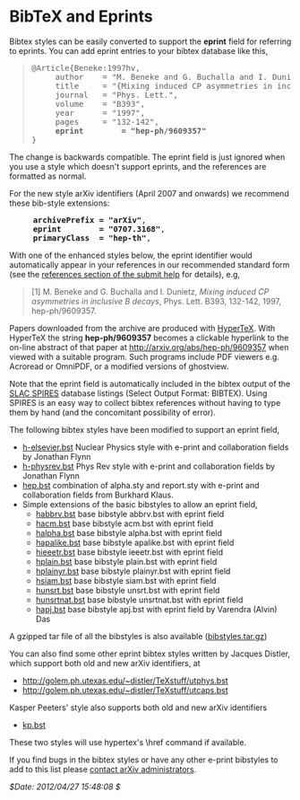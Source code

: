 <html>
<head>
<title>BibTeX and Eprints</title>
</head>

<body>
<h1>BibTeX and Eprints</h1>

<p>Bibtex styles can be easily converted to support the <b>eprint</b> field
for referring to eprints. You can add eprint entries to your bibtex database
like this,</p>

<blockquote>
<pre>
@Article{Beneke:1997hv,
     author    = "M. Beneke and G. Buchalla and I. Dunietz",
     title     = "{Mixing induced CP asymmetries in inclusive B decays}",
     journal   = "Phys. Lett.",
     volume    = "B393",
     year      = "1997",
     pages     = "132-142",
     <b>eprint        = "hep-ph/9609357"</b>
}
</pre>
</blockquote>

<p>The change is backwards compatible. The eprint field is just ignored when you
use a style which doesn't support eprints, and the references are formatted as
normal.</p>

<p>
For the new style arXiv identifiers (April 2007 and onwards) we recommend these bib-style extensions:
</p>

<pre>
     <b>archivePrefix = "arXiv"</b>,
     <b>eprint        = "0707.3168"</b>,
     <b>primaryClass  = "hep-th"</b>,
</pre>

<p>With one of the enhanced styles below, the eprint identifier would
automatically appear in your references in our recommended standard form (see
the <a href="/help/submit_tex#refs">references section of the submit help</a>
for details), e.g,

<blockquote>
[1] M. Beneke and G. Buchalla and I. Dunietz,
<i>Mixing induced CP asymmetries in inclusive B decays</i>,
Phys. Lett. B393, 132-142, 1997, hep-ph/9609357.
</blockquote>

<p>Papers downloaded from the archive are produced with <a
href="http://arxiv.org/hypertex">HyperTeX</a>. With HyperTeX the string
<b>hep-ph/9609357</b> becomes a clickable hyperlink to the on-line abstract of
that paper at 
<a href="http://arxiv.org/abs/hep-ph/9609357">http://arxiv.org/abs/hep-ph/9609357</a>
when viewed with a suitable program. Such programs include PDF viewers e.g. 
Acroread or OmniPDF, or a modified versions of ghostview.</p>

<p>Note that the eprint field is automatically included in the bibtex output
 of the <a href="http://www.slac.stanford.edu/spires/hep">SLAC SPIRES</a>
 database listings (Select Output Format: BIBTEX). Using SPIRES is an easy way
 to collect bibtex references without having to type them by hand (and the
 concomitant possibility of error).</p>

The following bibtex styles have been modified to support an eprint field,
<ul>
<li> <a href="h-elsevier.bst">h-elsevier.bst</a> Nuclear Physics style with
 e-print and collaboration fields by Jonathan Flynn </li>

<li> <a href="h-physrev.bst">h-physrev.bst</a> Phys Rev style with e-print
     and collaboration fields by Jonathan Flynn </li>

<li> <a href="hep.bst">hep.bst</a> combination of alpha.sty and report.sty
with e-print and collaboration fields from Burkhard Klaus.</li>
     

<li> Simple extensions of the basic bibstyles to allow an eprint field,
<ul>
<li><a href="habbrv.bst">habbrv.bst</a> base bibstyle abbrv.bst with eprint field</li>
<li><a href="hacm.bst">hacm.bst</a> base bibstyle acm.bst with eprint field</li>
<li><a href="halpha.bst">halpha.bst</a> base bibstyle alpha.bst with eprint field</li>
<li><a href="hapalike.bst">hapalike.bst</a> base bibstyle apalike.bst with eprint field</li>
<li><a href="hieeetr.bst">hieeetr.bst</a> base bibstyle ieeetr.bst with eprint field</li>
<li><a href="hplain.bst">hplain.bst</a> base bibstyle plain.bst with eprint field</li>
<li><a href="hplainyr.bst">hplainyr.bst</a> base bibstyle plainyr.bst with eprint field
<li><a href="hsiam.bst">hsiam.bst</a> base bibstyle siam.bst with eprint field</li>
<li><a href="hunsrt.bst">hunsrt.bst</a> base bibstyle unsrt.bst with eprint field</li>
<li><a href="hunsrtnat.bst">hunsrtnat.bst</a> base bibstyle unsrtnat.bst with eprint field</li>
<li><a href="hapj.bst">hapj.bst</a> base bibstyle apj.bst with eprint field by Varendra (Alvin) Das</li>
</ul>
</li>
</ul>
<p>A gzipped tar file of all the bibstyles is also available (<a
href="bibstyles.tar.gz">bibstyles.tar.gz</a>)</p>


<p>You can also find some other eprint bibtex styles written by Jacques 
Distler, which support both old and new arXiv identifiers, at</p>
<ul>
<li><a href="http://golem.ph.utexas.edu/~distler/TeXstuff/utphys.bst">http://golem.ph.utexas.edu/~distler/TeXstuff/utphys.bst</a>
<li><a href="http://golem.ph.utexas.edu/~distler/TeXstuff/utcaps.bst">http://golem.ph.utexas.edu/~distler/TeXstuff/utcaps.bst</a>
</ul>

<p>Kasper Peeters' style also supports both old and new arXiv identifiers</p>
<ul>
<li><a href="kp.bst">kp.bst</a></li>
</ul>

<p>
These two styles will use hypertex's \href command if available.
</p>

<p>If you find bugs in the bibtex styles or have any other e-print bibstyles
to add to this list please
<a href="http://arxiv.org/help/contact">contact arXiv administrators</a>.</p>

<address>
$Date: 2012/04/27 15:48:08 $
</address>
</body>
</html>

